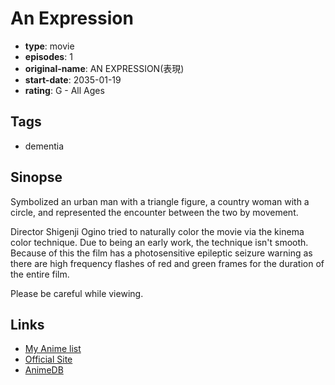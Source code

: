 # An Expression

-   **type**: movie
-   **episodes**: 1
-   **original-name**: AN EXPRESSION(表現)
-   **start-date**: 2035-01-19
-   **rating**: G - All Ages

## Tags

-   dementia

## Sinopse

Symbolized an urban man with a triangle figure, a country woman with a circle, and represented the encounter between the two by movement.

Director Shigenji Ogino tried to naturally color the movie via the kinema color technique. Due to being an early work, the technique isn't smooth. Because of this the film has a photosensitive epileptic seizure warning as there are high frequency flashes of red and green frames for the duration of the entire film.

Please be careful while viewing.

## Links

-   [My Anime list](https://myanimelist.net/anime/35402/An_Expression)
-   [Official Site](http://animation.filmarchives.jp/works/view/71582)
-   [AnimeDB](http://anidb.info/perl-bin/animedb.pl?show=anime&aid=12873)
